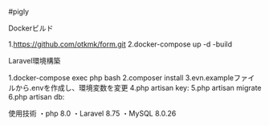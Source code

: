 #pigly

Dockerビルド

1.https://github.com/otkmk/form.git
 2.docker-compose up -d -build

Laravel環境構築

 1.docker-compose exec php bash
 2.composer install
 3.evn.exampleファイルから.envを作成し、環境変数を変更
 4.php artisan key:
 5.php artisan migrate
6.php artisan db:

使用技術
 ・php 8.0
 ・Laravel 8.75
 ・MySQL  8.0.26